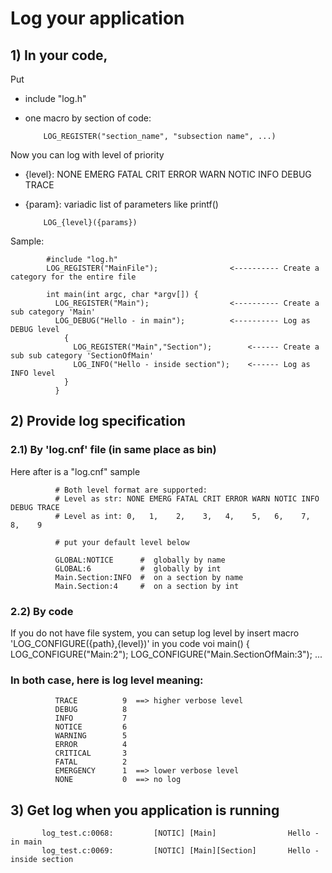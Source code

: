 # Log your application

## 1) In your code,
Put
  * include "log.h"
  * one macro  by section of code:
  
            LOG_REGISTER("section_name", "subsection name", ...)
  
Now you can log with level of priority 
  * {level}:  NONE EMERG FATAL CRIT ERROR WARN NOTIC INFO DEBUG TRACE
  * {param}:  variadic list of parameters like printf()
          
            LOG_{level}({params})            
  
Sample:

            #include "log.h"
            LOG_REGISTER("MainFile");                <---------- Create a category for the entire file

            int main(int argc, char *argv[]) {
              LOG_REGISTER("Main");                  <---------- Create a sub category 'Main'
              LOG_DEBUG("Hello - in main");          <---------- Log as DEBUG level
                {
                  LOG_REGISTER("Main","Section");        <------ Create a sub sub category 'SectionOfMain'
                  LOG_INFO("Hello - inside section");    <------ Log as INFO level
                }
              }
       

##  2) Provide log specification    
###   2.1) By 'log.cnf' file (in same place as bin)
Here after is a "log.cnf" sample
 
              # Both level format are supported:
              # Level as str: NONE EMERG FATAL CRIT ERROR WARN NOTIC INFO DEBUG TRACE
              # Level as int: 0,   1,    2,    3,   4,    5,   6,    7,   8,    9

              # put your default level below

              GLOBAL:NOTICE      #  globally by name
              GLOBAL:6           #  globally by int
              Main.Section:INFO  #  on a section by name
              Main.Section:4     #  on a section by int

###   2.2) By code 
If you do not have file system, you can setup log level by insert macro 'LOG_CONFIGURE({path},{level})' in you code
              voi main() {
              LOG_CONFIGURE("Main:2");
              LOG_CONFIGURE("Main.SectionOfMain:3");
              ...

###   In both case, here is log level meaning:

              TRACE          9  ==> higher verbose level
              DEBUG          8
              INFO           7
              NOTICE         6
              WARNING        5
              ERROR          4
              CRITICAL       3
              FATAL          2
              EMERGENCY      1  ==> lower verbose level
              NONE           0  ==> no log

##  3) Get log when you application is running

           log_test.c:0068:         [NOTIC] [Main]                Hello - in main
           log_test.c:0069:         [NOTIC] [Main][Section]       Hello - inside section
